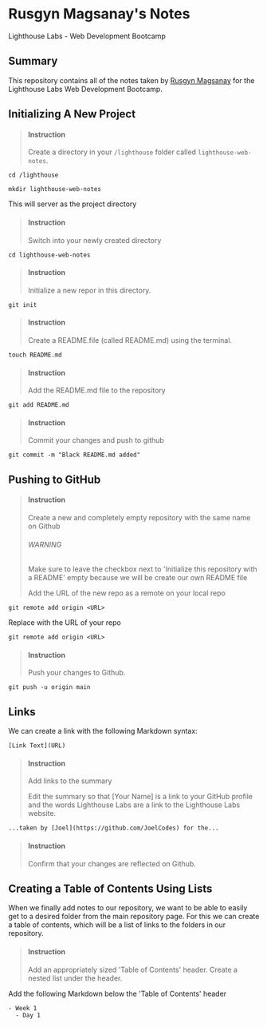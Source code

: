 # Rusgyn Magsanay's Notes
Lighthouse Labs - Web Development Bootcamp

## Summary

This repository contains all of the notes taken by [Rusgyn Magsanay](https://github.com/Rusgyn/lighthouse-web-notes) for the Lighthouse Labs Web Development Bootcamp.

## Initializing A New Project

> #### Instruction
> Create a directory in your `/lighthouse` folder called `lighthouse-web-notes`.

```shell
cd /lighthouse
```
```shell
mkdir lighthouse-web-notes
```
This will server as the project directory

> #### Instruction
> Switch into your newly created directory

```shell
cd lighthouse-web-notes
```

> #### Instruction
> Initialize a new repor in this directory.

```shell
git init
```

> #### Instruction
> Create a README.file (called README.md) using the terminal.

```
touch README.md
```

> #### Instruction
> Add the README.md file to the repository

```
git add README.md
```

> #### Instruction
> Commit your changes and push to github

```
git commit -m "Black README.md added"
```

## Pushing to GitHub

> #### Instruction
> Create a new and completely empty repository with the same name on Github
> ###### WARNING
> Make sure to leave the checkbox next to 'Initialize this repository with a README' empty because we will be create our own README file
>
> Add the URL of the new repo as a remote on your local repo

```
git remote add origin <URL>
```
Replace <URL> with the URL of your repo

```
git remote add origin <URL>
```

> #### Instruction
> Push your changes to Github.

```
git push -u origin main
```

## Links
We can create a link with the following Markdown syntax:
```
[Link Text](URL)
```

> #### Instruction
> Add links to the summary
>
> Edit the summary so that [Your Name] is a link to your GitHub profile and the words Lighthouse Labs are a link to the Lighthouse Labs website.

```
...taken by [Joel](https://github.com/JoelCodes) for the...
```
> #### Instruction
> Confirm that your changes are reflected on Github.

## Creating a Table of Contents Using Lists
When we finally add notes to our repository, we want to be able to easily get to a desired folder from the main repository page. For this we can create a table of contents, which will be a list of links to the folders in our repository.

> #### Instruction
> Add an appropriately sized 'Table of Contents' header.
> Create a nested list under the header.

Add the following Markdown below the 'Table of Contents' header

```
- Week 1
  - Day 1
```
